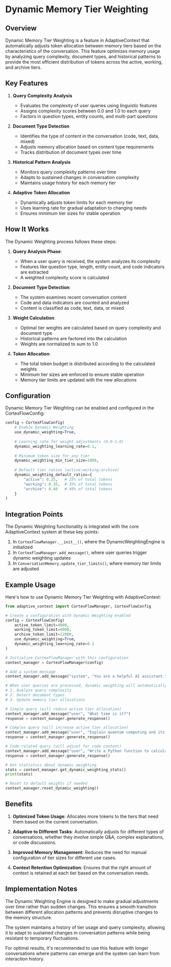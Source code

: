 # Dynamic Memory Tier Weighting

## Overview

Dynamic Memory Tier Weighting is a feature in AdaptiveContext that automatically adjusts token allocation between memory tiers based on the characteristics of the conversation. This feature optimizes memory usage by analyzing query complexity, document types, and historical patterns to provide the most efficient distribution of tokens across the active, working, and archive tiers.

## Key Features

1. **Query Complexity Analysis**
   - Evaluates the complexity of user queries using linguistic features
   - Assigns complexity scores between 0.0 and 1.0 to each query
   - Factors in question types, entity counts, and multi-part questions

2. **Document Type Detection**
   - Identifies the type of content in the conversation (code, text, data, mixed)
   - Adjusts memory allocation based on content type requirements
   - Tracks distribution of document types over time

3. **Historical Pattern Analysis**
   - Monitors query complexity patterns over time
   - Adapts to sustained changes in conversation complexity
   - Maintains usage history for each memory tier

4. **Adaptive Token Allocation**
   - Dynamically adjusts token limits for each memory tier
   - Uses learning rate for gradual adaptation to changing needs
   - Ensures minimum tier sizes for stable operation

## How It Works

The Dynamic Weighting process follows these steps:

1. **Query Analysis Phase**:
   - When a user query is received, the system analyzes its complexity
   - Features like question type, length, entity count, and code indicators are extracted
   - A weighted complexity score is calculated

2. **Document Type Detection**:
   - The system examines recent conversation content
   - Code and data indicators are counted and analyzed
   - Content is classified as code, text, data, or mixed

3. **Weight Calculation**:
   - Optimal tier weights are calculated based on query complexity and document type
   - Historical patterns are factored into the calculation
   - Weights are normalized to sum to 1.0

4. **Token Allocation**:
   - The total token budget is distributed according to the calculated weights
   - Minimum tier sizes are enforced to ensure stable operation
   - Memory tier limits are updated with the new allocations

## Configuration

Dynamic Memory Tier Weighting can be enabled and configured in the CortexFlowConfig:

```python
config = CortexFlowConfig(
    # Enable Dynamic Weighting
    use_dynamic_weighting=True,
    
    # Learning rate for weight adjustments (0.0-1.0)
    dynamic_weighting_learning_rate=0.1,
    
    # Minimum token size for any tier
    dynamic_weighting_min_tier_size=1000,
    
    # Default tier ratios (active:working:archive)
    dynamic_weighting_default_ratios={
        "active": 0.25,   # 25% of total tokens
        "working": 0.35,  # 35% of total tokens
        "archive": 0.40   # 40% of total tokens
    }
)
```

## Integration Points

The Dynamic Weighting functionality is integrated with the core AdaptiveContext system at these key points:

1. In `CortexFlowManager.__init__()`, where the DynamicWeightingEngine is initialized
2. In `CortexFlowManager.add_message()`, where user queries trigger dynamic weighting updates
3. In `ConversationMemory.update_tier_limits()`, where memory tier limits are adjusted

## Example Usage

Here's how to use Dynamic Memory Tier Weighting with AdaptiveContext:

```python
from adaptive_context import CortexFlowManager, CortexFlowConfig

# Create a configuration with Dynamic Weighting enabled
config = CortexFlowConfig(
    active_token_limit=4000,
    working_token_limit=8000,
    archive_token_limit=12000,
    use_dynamic_weighting=True,
    dynamic_weighting_learning_rate=0.1
)

# Initialize CortexFlowManager with this configuration
context_manager = CortexFlowManager(config)

# Add a system message
context_manager.add_message("system", "You are a helpful AI assistant.")

# When user queries are processed, dynamic weighting will automatically:
# 1. Analyze query complexity
# 2. Detect document types
# 3. Update memory tier allocations

# Simple query (will reduce active tier allocation)
context_manager.add_message("user", "What time is it?")
response = context_manager.generate_response()

# Complex query (will increase active tier allocation)
context_manager.add_message("user", "Explain quantum computing and its applications in cryptography.")
response = context_manager.generate_response()

# Code-related query (will adjust for code content)
context_manager.add_message("user", "Write a Python function to calculate Fibonacci numbers.")
response = context_manager.generate_response()

# Get statistics about dynamic weighting
stats = context_manager.get_dynamic_weighting_stats()
print(stats)

# Reset to default weights if needed
context_manager.reset_dynamic_weighting()
```

## Benefits

1. **Optimized Token Usage**: Allocates more tokens to the tiers that need them based on the current conversation.

2. **Adaptive to Different Tasks**: Automatically adjusts for different types of conversations, whether they involve simple Q&A, complex explanations, or code discussions.

3. **Improved Memory Management**: Reduces the need for manual configuration of tier sizes for different use cases.

4. **Context Retention Optimization**: Ensures that the right amount of context is retained at each tier based on the conversation needs.

## Implementation Notes

The Dynamic Weighting Engine is designed to make gradual adjustments over time rather than sudden changes. This ensures a smooth transition between different allocation patterns and prevents disruptive changes to the memory structure.

The system maintains a history of tier usage and query complexity, allowing it to adapt to sustained changes in conversation patterns while being resistant to temporary fluctuations.

For optimal results, it's recommended to use this feature with longer conversations where patterns can emerge and the system can learn from interaction history. 